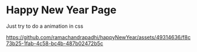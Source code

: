 # Happy New Year Page

Just try to do a animation in css






https://github.com/ramachandrapadhi/happyNewYear/assets/49314636/f8c73b25-1fab-4c58-bc4b-487b02472b5c

